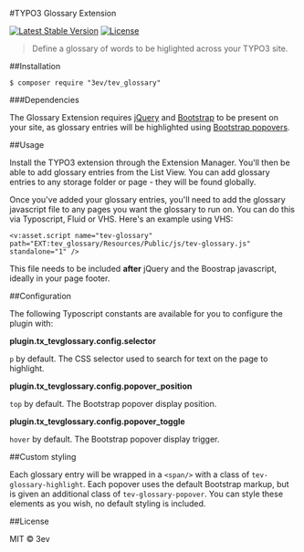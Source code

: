 #TYPO3 Glossary Extension

[![Latest Stable Version](https://poser.pugx.org/3ev/tev_glossary/version)](https://packagist.org/packages/3ev/tev_glossary) [![License](https://poser.pugx.org/3ev/tev_glossary/license)](https://packagist.org/packages/3ev/tev_glossary)

> Define a glossary of words to be higlighted across your TYPO3 site.

##Installation

```
$ composer require "3ev/tev_glossary"
```

###Dependencies

The Glossary Extension requires [jQuery](https://jquery.com/) and [Bootstrap](http://getbootstrap.com/)
to be present on your site, as glossary entries will be highlighted using
[Bootstrap popovers](http://getbootstrap.com/javascript/#popovers).

##Usage

Install the TYPO3 extension through the Extension Manager. You'll then be able
to add glossary entries from the List View. You can add glossary entries to any
storage folder or page - they will be found globally.

Once you've added your glossary entries, you'll need to add the glossary
javascript file to any pages you want the glossary to run on. You can do this
via Typoscript, Fluid or VHS. Here's an example using VHS:

```
<v:asset.script name="tev-glossary" path="EXT:tev_glossary/Resources/Public/js/tev-glossary.js" standalone="1" />
```

This file needs to be included **after** jQuery and the Boostrap javascript,
ideally in your page footer.

##Configuration

The following Typoscript constants are available for you to configure the plugin
with:

**plugin.tx_tevglossary.config.selector**

`p` by default. The CSS selector used to search for text on the page to highlight.

**plugin.tx_tevglossary.config.popover_position**

`top` by default. The Bootstrap popover display position.

**plugin.tx_tevglossary.config.popover_toggle**

`hover` by default. The Bootstrap popover display trigger.

##Custom styling

Each glossary entry will be wrapped in a `<span/>` with a class of `tev-glossary-highlight`.
Each popover uses the default Bootstrap markup, but is given an additional class
of `tev-glossary-popover`. You can style these elements as you wish, no default
styling is included.

##License

MIT © 3ev
